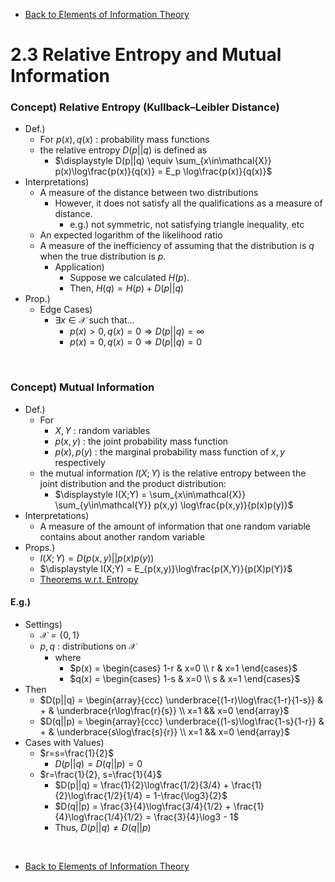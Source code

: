 * [Back to Elements of Information Theory](../../main.md)

# 2.3 Relative Entropy and Mutual Information

### Concept) Relative Entropy (Kullback–Leibler Distance)
- Def.)
  - For $`p(x), q(x)`$ : probability mass functions
  - the relative entropy $`D(p||q)`$ is defined as
    - $`\displaystyle D(p||q) \equiv \sum_{x\in\mathcal{X}} p(x)\log\frac{p(x)}{q(x)} = E_p \log\frac{p(x)}{q(x)}`$
- Interpretations)
  - A measure of the distance between two distributions
    - However, it does not satisfy all the qualifications as a measure of distance.
      - e.g.) not symmetric, not satisfying triangle inequality, etc
  - An expected logarithm of the likelihood ratio
  - A measure of the inefficiency of assuming that the distribution is $`q`$ when the true distribution is $`p`$.
    - Application)
      - Suppose we calculated $`H(p)`$.
      - Then, $`H(q) = H(p) + D(p||q)`$
- Prop.)
  - Edge Cases)
    - $`\exists x \in \mathcal{X}`$ such that...
      - $`p(x) \gt 0, q(x)=0 \Rightarrow D(p||q) = \infty`$
      - $`p(x)= 0, q(x)=0 \Rightarrow D(p||q) = 0`$

<br>

### Concept) Mutual Information
- Def.)
  - For
    - $`X,Y`$ : random variables
    - $`p(x,y)`$ : the joint probability mass function
    - $`p(x), p(y)`$ : the marginal probability mass function of $`x,y`$ respectively
  - the mutual information $`I(X;Y)`$ is the relative entropy between the joint distribution and the product distribution:
    - $`\displaystyle I(X;Y) = \sum_{x\in\mathcal{X}} \sum_{y\in\mathcal{Y}} p(x,y) \log\frac{p(x,y)}{p(x)p(y)}`$
- Interpretations)
  - A measure of the amount of information that one random variable contains about another random variable
- Props.)
  - $`\displaystyle I(X;Y) = D(p(x,y)||p(x)p(y))`$
  - $`\displaystyle I(X;Y) = E_{p(x,y)}\log\frac{p(X,Y)}{p(X)p(Y)}`$
  - [Theorems w.r.t. Entropy](../04/note.md#theorem-241)

#### E.g.)
- Settings)
  - $`\mathcal{X} = \lbrace 0, 1 \rbrace`$
  - $`p,q`$ : distributions on $`\mathcal{X}`$
    - where
      - $`p(x) = \begin{cases} 1-r & x=0 \\ r & x=1 \end{cases}`$
      - $`q(x) = \begin{cases} 1-s & x=0 \\ s & x=1 \end{cases}`$
- Then
  - $`D(p||q) = \begin{array}{ccc}
    \underbrace{(1-r)\log\frac{1-r}{1-s}} & + & \underbrace{r\log\frac{r}{s}} \\
    x=1 && x=0
  \end{array}`$
  - $`D(q||p) = \begin{array}{ccc}
    \underbrace{(1-s)\log\frac{1-s}{1-r}} & + & \underbrace{s\log\frac{s}{r}} \\
    x=1 && x=0
  \end{array}`$
- Cases with Values)
  - $`r=s=\frac{1}{2}`$
    - $`D(p||q) = D(q||p) = 0`$
  - $`r=\frac{1}{2}, s=\frac{1}{4}`$
    - $`D(p||q) = \frac{1}{2}\log\frac{1/2}{3/4} + \frac{1}{2}\log\frac{1/2}{1/4} = 1-\frac{\log3}{2}`$
    - $`D(q||p) = \frac{3}{4}\log\frac{3/4}{1/2} + \frac{1}{4}\log\frac{1/4}{1/2} = \frac{3}{4}\log3 - 1`$
    - Thus, $`D(p||q) \ne D(q||p)`$
      

<br>

* [Back to Elements of Information Theory](../../main.md)